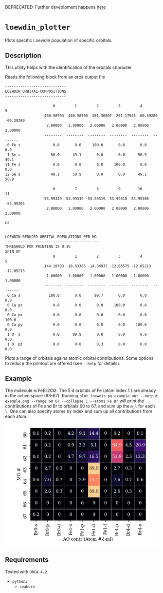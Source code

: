 DEPRECATED: Further deveolpment happens [here](https://gitlab.gwdg.de/orca-helpers/orca-helpers/)

# `loewdin_plotter`
Plots specific Loewdin population of specific orbitals.

## Description
This utility helps with the identification of the orbitals character.

Reads the following block from an orca output file 
```
----------------------------
LOEWDIN ORBITAL-COMPOSITIONS
----------------------------

                      0         1         2         3         4         5   
                 -460.58703 -460.58703 -261.36807 -261.17545 -60.39280 -60.39280
                   2.00000   2.00000   2.00000   2.00000   2.00000   2.00000
                  --------  --------  --------  --------  --------  --------
 0 Fe s               0.0       0.0     100.0       0.0       0.0       0.0
 1 Se s              50.9      49.1       0.0       0.0      50.9      49.1
11 Fe s               0.0       0.0       0.0     100.0       0.0       0.0
12 Se s              49.1      50.9       0.0       0.0      49.1      50.9

                      6         7         8         9        10        11   
                 -53.99319 -53.99319 -53.99319 -53.99318 -53.99306 -53.99305
                   2.00000   2.00000   2.00000   2.00000   2.00000   2.00000
```
or
```
------------------------------------------
LOEWDIN REDUCED ORBITAL POPULATIONS PER MO
-------------------------------------------
THRESHOLD FOR PRINTING IS 0.1%
SPIN UP
                      0         1         2         3         4         5   
                 -144.18793 -18.63385 -14.84937 -12.05575 -12.05213 -12.05213
                   1.00000   1.00000   1.00000   1.00000   1.00000   1.00000
                  --------  --------  --------  --------  --------  --------
 0 Ca s             100.0       0.0      99.7       0.0       0.0       0.0
 0 Ca pz              0.0       0.0       0.0     100.0       0.0       0.0
 0 Ca px              0.0       0.0       0.0       0.0       0.0     100.0
 0 Ca py              0.0       0.0       0.0       0.0     100.0       0.0
 1 O  s               0.0      99.9       0.0       0.0       0.0       0.0
 1 O  pz              0.0       0.0       0.3       0.0       0.0       0.0
 ```

Plots a range of orbitals agains atomic orbital contributions.
Some options to reduce the printout are offered (see `--help` for details).

## Example
The molecule is FeBr2Cl2.
The 5 d orbitals of Fe (atom index 1 ) are already in the active space (63-67). 
Running `plot_loewdin.py example.out --output example.png --range 60 67 --collapse 1 --atoms Fe Br` will print the contributions of Fe and Br to orbitals 60 to 67, and sum up the `m_l` for each `l`. 
One can also specify atoms by index and sum up all contributions from each atom.

![](example/example.png)

## Requirements
Tested with `ORCA 4.2`
- `python3`
	- `seaborn`
